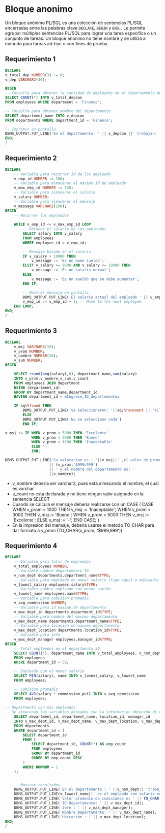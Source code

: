 # Bloque anonimo

Un bloque anónimo PL/SQL es una colección de sentencias PL/SQL encerradas entre las palabras clave `DECLARE`, `BEGIN` y `END;`. Le permite agrupar múltiples sentencias PL/SQL para lograr una tarea específica o un conjunto de tareas. Un bloque anónimo no tiene nombre y se utiliza a menudo para tareas ad-hoc o con fines de prueba.

## Requerimiento 1

 ```sql 
DECLARE 
v_total_dep NUMBER(3) := 0; 
v_dep VARCHAR2(40);

BEGIN 
-- Consulta para obtener la cantidad de empleados en el departamento de finanzas
SELECT COUNT(*) INTO v_total_depcon 
FROM employees WHERE department = 'Finance'; 

-- Consulta para obtener nombre del departamento
SELECT department_name INTO v_depcon
FROM departments WHERE department_id = 'Finance'; 

-- Imprimir en pantalla
DBMS_OUTPUT.PUT_LINE('En el departamento: ' || v_depcon ||' trabajan: ' || v_total_depcon || empleados); 
END; 
/
``` 



## Requerimiento 2
```sql 
DECLARE
	-- Variable para recorrer id de los empleado
    v_emp_id NUMBER := 100;
    -- Variable para almacenar el maximo id de empleado 
    v_max_emp_id NUMBER := 130;
    -- Variable para almacenar el salario
    v_salary NUMBER;
    -- Variable para almacenar el mensaje
    v_message VARCHAR2(100);
BEGIN
	-- Recorrer los empleados
	
    WHILE v_emp_id <= v_max_emp_id LOOP
        -- Obtener el salario de los empleados
        SELECT salary INTO v_salary
        FROM employees
        WHERE employee_id = v_emp_id;

        -- Mensaje basado en el salario
        IF v_salary > 10000 THEN
            v_message := 'Es un buen sueldo';
        ELSIF v_salary >= 9000 AND v_salary <= 10000 THEN
            v_message := 'Es un salario normal';
        ELSE
            v_message := 'Es un sueldo que se debe aumentar';
        END IF;

        -- Mostrar mensaje en pantalla
        DBMS_OUTPUT.PUT_LINE('El salario actual del empleado ' || v_emp_id || 'es de' || v_salary ||' ' || v_message);
        v_emp_id := v_emp_id + 1; -- Move to the next employee
    END LOOP;
END;
/

```

## Requerimiento 3

``` sql
DECLARE
	v_msj VARCHAR2(10);
	v_prom NUMBER;
	v_nombre NUMBER(20);
	v_sum NUMBER;
BEGIN

	SELECT round(avg(salary),0), departmant_name,sum(salary)
	INTO v_prom,v_nombre,v_sum,v_count
	FROM employees JOIN department
	USING (department_id)
	GROUP BY department_name,department_id
	HAVING department_id = &Ingrese_ID_departemento;

	IF sql%found THEN
		DBMS_OUTPUT.PUT_LINE('Se seleccionaron: '||sq;%rowcount || 'Filas')
		ELSE
		DBMS_OUTPUT.PUT_LINE('No se selecciono nada')
		END IF;

v_msj := IF WHEN v_prom < 5000 THEN 'Excelente'
			WHEN v_prom < 3000 THEN 'Bueno'
			WHEN v_prom < 1000 THEN 'Inaceptable'
			ELSE '-'
			END;

DBMS_OUTPUT.PUT_LINE('Su valoracion es : '||v_msj||' ,el valor de promedio es:'
					|| (v_prom,'$999c999')
					|| ' y el nombre del departamento es: '
					||v_nombre);
```
- v_nombre deberia ser varchar2, pues esta almecando el nombre, el cual es varchar
- v_count no esta declarada y no tiene ningun valor asignado en la sentencia SELECT
- Cuando se calcula el mensaje deberia realizarse con un CASE 
	( CASE 
	WHEN v_prom < 1000 THEN v_msj := 'Inaceptable'; 
	WHEN v_prom < 3000 THEN v_msj := 'Bueno'; 
	WHEN v_prom < 5000 THEN v_msj := 'Excelente'; 
	ELSE v_msj := '-'; 
	END CASE; )
- En la impresion del mensaje, deberia usarse el metodo TO_CHAR para dar formato a v_prom (TO_CHAR(v_prom, '$999,999'))


## Requerimiento 4

```sql
DECLARE
	-- Variable para total de empleados
    v_total_employees NUMBER;
    -- Variable nombre departamento 50
    v_nom_dept departments.department_name%TYPE;
    -- Variable para empleado de menor salario (tipo igual a empleado)
    v_lowest_salary employees.salary%TYPE;
    -- Variable nombre empleado con menor sueldo
    v_lowest_name employees.name%TYPE;
    -- Variable para comision promedio
    v_avg_commission NUMBER;
    -- Variable para id maximo de departamento
    v_max_dept_id departments.department_id%TYPE;
    -- Variable para nombre del maximo departamento
    v_max_dept_name departments.department_name%TYPE;
    -- Variable para locacion de maximo departamento
    v_max_dept_location departments.location_id%TYPE;
    -- Variable para jefe 
    v_max_dept_manager employees.manager_id%TYPE;
BEGIN
    -- Total empleados en el departmento 50
    SELECT COUNT(*), department_name INTO v_total_employees, v_nom_dept
    FROM employees
    WHERE department_id = 50;

    -- Empleado con el menor salario
    SELECT MIN(salary), name INTO v_lowest_salary, v_lowest_name
    FROM employees;

    -- Comision promedio
    SELECT AVG(salary * commission_pct) INTO v_avg_commission
    FROM employees;
    
-- Departmento con mas empleados
-- Se almacenan las variables deseadas con la informacion obtenida de una subconsulta, la cual obtiene el id del departamento que mas empleados tiene
	SELECT department_id, department_name, location_id, manager_id
	INTO v_max_dept_id, v_max_dept_name, v_max_dept_location, v_max_dept_manager
	FROM departments
	WHERE department_id = (
	    SELECT department_id
	    FROM (
	        SELECT department_id, COUNT(*) AS emp_count
	        FROM employees
	        GROUP BY department_id
	        ORDER BY emp_count DESC
	    )
	    WHERE ROWNUM = 1
	);


    -- Mostrar resultados
    DBMS_OUTPUT.PUT_LINE('En el departamento : ' ||v_nom_dept|| 'trabajan ' v_total_employees||' empleados.');
    DBMS_OUTPUT.PUT_LINE(v_lowest_name||' es el empleado con salario más bajo:');
    DBMS_OUTPUT.PUT_LINE('Valor promedio de comisiones es ' || TO_CHAR(v_avg_commission, '$999,999.99'));
    DBMS_OUTPUT.PUT_LINE('ID Departamento: ' || v_max_dept_id);
    DBMS_OUTPUT.PUT_LINE('Jefe : ' || v_max_dept_manager);
    DBMS_OUTPUT.PUT_LINE('Nombre Departamento: ' || v_max_dept_name);
    DBMS_OUTPUT.PUT_LINE('Ubicación : ' || v_max_dept_location);
END;
/

```
